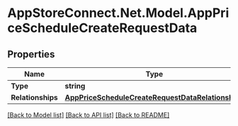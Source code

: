 # AppStoreConnect.Net.Model.AppPriceScheduleCreateRequestData

## Properties

Name | Type | Description | Notes
------------ | ------------- | ------------- | -------------
**Type** | **string** |  | 
**Relationships** | [**AppPriceScheduleCreateRequestDataRelationships**](AppPriceScheduleCreateRequestDataRelationships.md) |  | 

[[Back to Model list]](../README.md#documentation-for-models) [[Back to API list]](../README.md#documentation-for-api-endpoints) [[Back to README]](../README.md)

